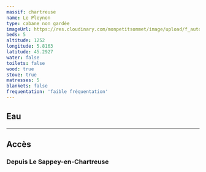 ```yaml
---
massif: chartreuse
name: Le Pleynon
type: cabane non gardée
imageUrl: https://res.cloudinary.com/monpetitsommet/image/upload/f_auto,q_auto/v1590923248/chartreuse/le-pleynon-3_tkgmzy.jpg
beds: 5
altitude: 1252
longitude: 5.8163
latitude: 45.2927
water: false
toilets: false
wood: true
stove: true
matresses: 5
blankets: false
frequentation: 'faible fréquentation'
---
```

## Eau

---

## Accès

### Depuis Le Sappey-en-Chartreuse
